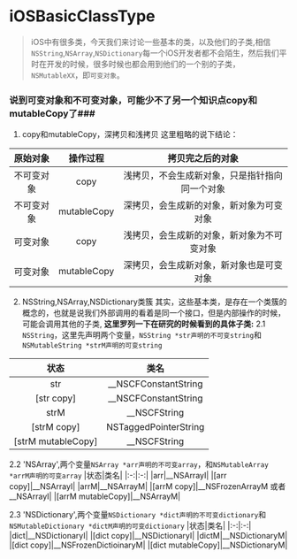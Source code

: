 # iOSBasicClassType
> iOS中有很多类，今天我们来讨论一些基本的类，以及他们的子类,相信`NSString`,`NSArray`,`NSDictionary`每一个iOS开发者都不会陌生，然后我们平时在开发的时候，很多时候也都会用到他们的一个别的子类，`NSMutableXX`，即`可变对象`。

### 说到可变对象和不可变对象，可能少不了另一个知识点copy和mutableCopy了###
1. copy和mutableCopy，深拷贝和浅拷贝
这里粗略的说下结论：

|原始对象|操作过程|拷贝完之后的对象|
|:-:|:-:|:-:|
|不可变对象|copy|浅拷贝，不会生成新对象，只是指针指向同一个对象|
|不可变对象|mutableCopy|深拷贝，会生成新的对象，新对象为可变对象|
|可变对象|copy|浅拷贝，会生成新的对象，新对象为不可变对象|
|可变对象|mutableCopy|深拷贝，会生成新对象，新对象也是可变对象|

2. NSString,NSArray,NSDictionary类簇
其实，这些基本类，是存在一个类簇的概念的，也就是说我们外部调用的看着是同一个接口，但是内部操作的时候，可能会调用其他的子类,
**这里罗列一下在研究的时候看到的具体子类:**
2.1 `NSString`，这里先声明两个变量，`NSString *str声明的不可变string`和`NSMutableString *strM声明的可变string`

|状态|类名|
|:-:|:-:|
|str|__NSCFConstantString|
|[str copy]|__NSCFConstantString|
|strM|__NSCFString|
|[strM copy]|NSTaggedPointerString|
|[strM mutableCopy]|__NSCFString|

2.2 'NSArray',两个变量`NSArray *arr声明的不可变array`，和`NSMutableArray *arrM声明的可变array`
|状态|类名|
|:-:|:-:|
|arr|__NSArrayI|
|[arr copy]|__NSArrayI|
|arrM|__NSArrayM|
|[arrM copy]|__NSFrozenArrayM 或者 __NSArrayI|
|[arrM mutableCopy]|__NSArrayM|

2.3 'NSDictionary',两个变量`NSDictionary *dict声明的不可变dictionary`和`NSMutableDictionary *dictM声明的可变dictionary`
|状态|类名|
|:-:|:-:|
|dict|__NSDictionaryI|
|[dict copy]|__NSDictionaryI|
|dictM|__NSDictionaryM|
|[dict copy]|__NSFrozenDictioinaryM|
|[dict mutableCopy]|__NSDictionaryM|

